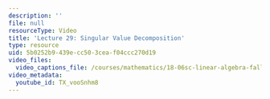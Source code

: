 ```yaml
---
description: ''
file: null
resourceType: Video
title: 'Lecture 29: Singular Value Decomposition'
type: resource
uid: 5b0252b9-439e-cc50-3cea-f04ccc270d19
video_files:
  video_captions_file: /courses/mathematics/18-06sc-linear-algebra-fall-2011/resource-index/lecture-29-singular-value-decomposition/TX_vooSnhm8.vtt
video_metadata:
  youtube_id: TX_vooSnhm8
---
```

